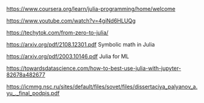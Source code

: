 https://www.coursera.org/learn/julia-programming/home/welcome

https://www.youtube.com/watch?v=4giNd6HLUQg

https://techytok.com/from-zero-to-julia/

https://arxiv.org/pdf/2108.12301.pdf Symbolic math in Julia

https://arxiv.org/pdf/2003.10146.pdf  Julia for ML

https://towardsdatascience.com/how-to-best-use-julia-with-jupyter-82678a482677

https://icmmg.nsc.ru/sites/default/files/sovet/files/dissertaciya_palyanov_a.yu_._final_podpis.pdf
